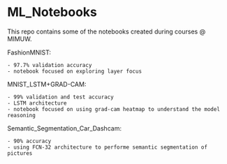 # ML_Notebooks
This repo contains some of the notebooks created during courses @ MIMUW.

FashionMNIST: 

	- 97.7% validation accuracy
	- notebook focused on exploring layer focus

MNIST_LSTM+GRAD-CAM:

	- 99% validation and test accuracy
	- LSTM architecture
	- notebook focused on using grad-cam heatmap to understand the model reasoning
	
Semantic_Segmentation_Car_Dashcam:

	- 90% accuracy
	- using FCN-32 architecture to performe semantic segmentation of pictures


